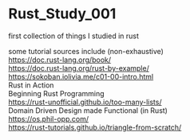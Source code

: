 # Rust_Study_001
first collection of things I studied in rust

some tutorial sources include (non-exhaustive)  
https://doc.rust-lang.org/book/  
https://doc.rust-lang.org/rust-by-example/  
https://sokoban.iolivia.me/c01-00-intro.html  
Rust in Action  
Beginning Rust Programming  
https://rust-unofficial.github.io/too-many-lists/  
Domain Driven Design made Functional (in Rust)  
https://os.phil-opp.com/  
https://rust-tutorials.github.io/triangle-from-scratch/  
